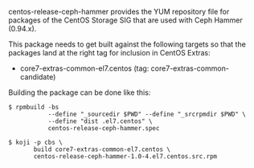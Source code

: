centos-release-ceph-hammer provides the YUM repository file for packages of the
CentOS Storage SIG that are used with Ceph Hammer (0.94.x).

This package needs to get built against the following targets so that the
packages land at the right tag for inclusion in CentOS Extras:

 - core7-extras-common-el7.centos (tag: core7-extras-common-candidate)


Building the package can be done like this:

    $ rpmbuild -bs
               --define "_sourcedir $PWD" --define "_srcrpmdir $PWD" \
               --define "dist .el7.centos" \
               centos-release-ceph-hammer.spec

    $ koji -p cbs \
           build core7-extras-common-el7.centos \
           centos-release-ceph-hammer-1.0-4.el7.centos.src.rpm

